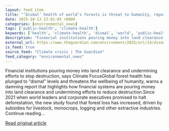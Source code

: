 ```yaml
---
layout: feed_item
title: "‘Dismal’ health of world’s forests is threat to humanity, report warns"
date: 2025-10-13 23:01:03 +0000
categories: [environmental_news]
tags: ['public-health', 'climate-health']
keywords: ['health', 'climate-health', 'dismal', 'world', 'public-health']
description: "Financial institutions pouring money into land clearance and undermining efforts to stop destruction, says Climate FocusGlobal forest health has plunged to “..."
external_url: https://www.theguardian.com/environment/2025/oct/14/dismal-health-of-worlds-forests-is-threat-to-humanity-report-warns
is_feed: true
source_feed: "Climate crisis | The Guardian"
feed_category: "environmental_news"
---
```


Financial institutions pouring money into land clearance and undermining efforts to stop destruction, says Climate FocusGlobal forest health has plunged to “dismal” levels and threatens the wellbeing of humanity, warns a damning report that highlights how financial systems are pouring money into land clearance and undermining efforts to reduce destruction.Since 2021 when world leaders and corporate executives promised to halt deforestation, the new study found that forest loss has increased, driven by subsidies for livestock, monocrops, logging and other extractive industries. Continue reading...

[Read original article](https://www.theguardian.com/environment/2025/oct/14/dismal-health-of-worlds-forests-is-threat-to-humanity-report-warns)

